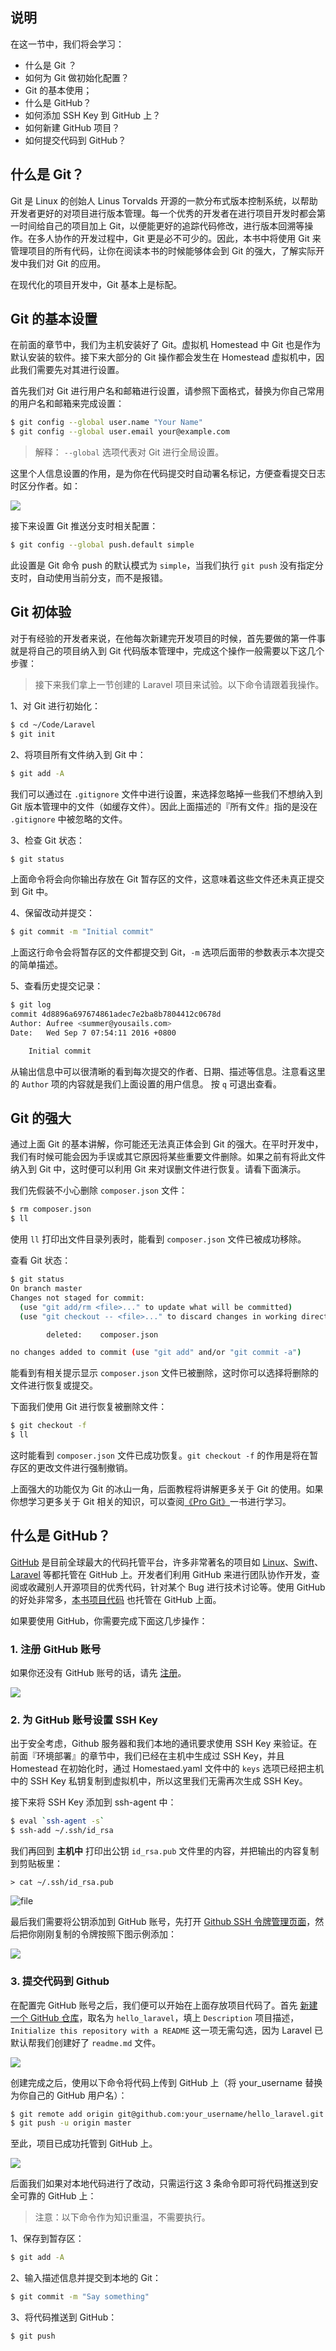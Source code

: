 ## 说明

在这一节中，我们将会学习：

- 什么是 Git ？
- 如何为 Git 做初始化配置？
- Git 的基本使用；
- 什么是 GitHub？
- 如何添加 SSH Key 到 GitHub  上？
- 如何新建 GitHub 项目？
- 如何提交代码到 GitHub？

## 什么是 Git？

Git 是 Linux 的创始人 Linus Torvalds 开源的一款分布式版本控制系统，以帮助开发者更好的对项目进行版本管理。每一个优秀的开发者在进行项目开发时都会第一时间给自己的项目加上 Git，以便能更好的追踪代码修改，进行版本回溯等操作。在多人协作的开发过程中，Git 更是必不可少的。因此，本书中将使用 Git 来管理项目的所有代码，让你在阅读本书的时候能够体会到 Git 的强大，了解实际开发中我们对 Git 的应用。

在现代化的项目开发中，Git 基本上是标配。

## Git 的基本设置

在前面的章节中，我们为主机安装好了 Git。虚拟机 Homestead 中 Git 也是作为默认安装的软件。接下来大部分的 Git 操作都会发生在 Homestead 虚拟机中，因此我们需要先对其进行设置。

首先我们对 Git 进行用户名和邮箱进行设置，请参照下面格式，替换为你自己常用的用户名和邮箱来完成设置：

```bash
$ git config --global user.name "Your Name"
$ git config --global user.email your@example.com
```

> 解释： `--global` 选项代表对 Git 进行全局设置。

这里个人信息设置的作用，是为你在代码提交时自动署名标记，方便查看提交日志时区分作者。如：

<img class="rm-style" src="https://fsdhubcdn.phphub.org/uploads/images/201705/12/1/BHDY40RTAk.png" >

接下来设置 Git 推送分支时相关配置：

```bash
$ git config --global push.default simple
```

此设置是 Git 命令 push 的默认模式为 `simple`，当我们执行 `git push` 没有指定分支时，自动使用当前分支，而不是报错。

## Git 初体验

对于有经验的开发者来说，在他每次新建完开发项目的时候，首先要做的第一件事就是将自己的项目纳入到 Git 代码版本管理中，完成这个操作一般需要以下这几个步骤：

> 接下来我们拿上一节创建的 Laravel 项目来试验。以下命令请跟着我操作。

1、对 Git 进行初始化：

```bash
$ cd ~/Code/Laravel
$ git init
```

2、将项目所有文件纳入到 Git 中：

```bash
$ git add -A
```

我们可以通过在 `.gitignore` 文件中进行设置，来选择忽略掉一些我们不想纳入到 Git 版本管理中的文件（如缓存文件）。因此上面描述的『所有文件』指的是没在 `.gitignore` 中被忽略的文件。

3、检查 Git 状态：

```bash
$ git status
```

上面命令将会向你输出存放在 Git 暂存区的文件，这意味着这些文件还未真正提交到 Git 中。

4、保留改动并提交：

```bash
$ git commit -m "Initial commit"
```

上面这行命令会将暂存区的文件都提交到 Git，`-m` 选项后面带的参数表示本次提交的简单描述。

5、查看历史提交记录：

```bash
$ git log
commit 4d8896a697674861adec7e2ba8b7804412c0678d
Author: Aufree <summer@yousails.com>
Date:   Wed Sep 7 07:54:11 2016 +0800

    Initial commit
```

从输出信息中可以很清晰的看到每次提交的作者、日期、描述等信息。注意看这里的 `Author` 项的内容就是我们上面设置的用户信息。 按 `q` 可退出查看。

## Git 的强大

通过上面 Git 的基本讲解，你可能还无法真正体会到 Git 的强大。在平时开发中，我们有时候可能会因为手误或其它原因将某些重要文件删除。如果之前有将此文件纳入到 Git 中，这时便可以利用 Git 来对误删文件进行恢复。请看下面演示。

我们先假装不小心删除 `composer.json` 文件：

```bash
$ rm composer.json
$ ll
```

使用 `ll` 打印出文件目录列表时，能看到 `composer.json` 文件已被成功移除。

查看 Git 状态：

```bash
$ git status
On branch master
Changes not staged for commit:
  (use "git add/rm <file>..." to update what will be committed)
  (use "git checkout -- <file>..." to discard changes in working directory)

        deleted:    composer.json

no changes added to commit (use "git add" and/or "git commit -a")
```

能看到有相关提示显示 `composer.json` 文件已被删除，这时你可以选择将删除的文件进行恢复或提交。

下面我们使用 Git 进行恢复被删除文件：

```bash
$ git checkout -f
$ ll
```

这时能看到 `composer.json` 文件已成功恢复。`git checkout -f` 的作用是将在暂存区的更改文件进行强制撤销。

上面强大的功能仅为 Git 的冰山一角，后面教程将讲解更多关于 Git 的使用。如果你想学习更多关于 Git 相关的知识，可以查阅[《Pro Git》](https://git-scm.com/book/zh/v2)一书进行学习。

## 什么是 GitHub？

[GitHub](https://github.com) 是目前全球最大的代码托管平台，许多非常著名的项目如 [Linux](https://github.com/torvalds/linux)、[Swift](https://github.com/apple/swift)、[Laravel](https://github.com/laravel/laravel) 等都托管在 GitHub 上。开发者们利用 GitHub 来进行团队协作开发，查阅或收藏别人开源项目的优秀代码，针对某个 Bug 进行技术讨论等。使用 GitHub 的好处非常多，[本书项目代码](https://github.com/summerblue/laravel-tutorial) 也托管在 GitHub 上面。

如果要使用 GitHub，你需要完成下面这几步操作：

### 1. 注册 GitHub 账号

如果你还没有 GitHub 账号的话，请先 [注册](https://github.com/join)。

<img class="rm-style" src="https://fsdhubcdn.phphub.org/uploads/images/201705/16/1/APid1MGidx.png" >

### 2. 为 GitHub 账号设置 SSH Key

出于安全考虑，Github 服务器和我们本地的通讯要求使用 SSH Key 来验证。在前面『环境部署』的章节中，我们已经在主机中生成过 SSH Key，并且 Homestead 在初始化时，通过 Homestaed.yaml 文件中的 `keys` 选项已经把主机中的 SSH Key 私钥复制到虚拟机中，所以这里我们无需再次生成 SSH Key。

接下来将 SSH Key 添加到 ssh-agent 中：

```bash
$ eval `ssh-agent -s`
$ ssh-add ~/.ssh/id_rsa
```

我们再回到 **主机中** 打印出公钥 `id_rsa.pub` 文件里的内容，并把输出的内容复制到剪贴板里：

```
> cat ~/.ssh/id_rsa.pub
```

![file](https://fsdhubcdn.phphub.org/uploads/images/201705/22/1/ho5CUGfOO5.png?e=1495421304&token=2vxC9mwLd9SS1hS_uqfK99SsyG2qVm-BWFXuVl96:g4KCMesqHEFNds1nhvg_MqkC870=)

最后我们需要将公钥添加到 GitHub 账号，先打开 [Github SSH 令牌管理页面](https://github.com/settings/keys)，然后把你刚刚复制的令牌按照下图示例添加：

![](https://fsdhubcdn.phphub.org/uploads/images/201705/12/1/9lTbpUggrH.png)

### 3. 提交代码到 Github

在配置完 GitHub 账号之后，我们便可以开始在上面存放项目代码了。首先 [新建一个 GitHub 仓库](https://github.com/new)，取名为 `hello_laravel`，填上 `Description` 项目描述，`Initialize this repository with a README` 这一项无需勾选，因为 Laravel 已默认帮我们创建好了 `readme.md` 文件。

<img class="rm-style" src="https://fsdhubcdn.phphub.org/uploads/images/201705/16/1/XVpNaN0xiy.png" >

创建完成之后，使用以下命令将代码上传到 GitHub 上（将 your_username 替换为你自己的 GitHub 用户名）：

```bash
$ git remote add origin git@github.com:your_username/hello_laravel.git
$ git push -u origin master
```

至此，项目已成功托管到 GitHub 上。

<img class="rm-style" src="https://fsdhubcdn.phphub.org/uploads/images/201705/16/1/6nbcnIr9vf.png" >

后面我们如果对本地代码进行了改动，只需运行这 3 条命令即可将代码推送到安全可靠的 GitHub 上：

> 注意：以下命令作为知识重温，不需要执行。

1、保存到暂存区：

```bash
$ git add -A
```

2、输入描述信息并提交到本地的 Git：

```bash
$ git commit -m "Say something"
```

3、将代码推送到 GitHub：

```bash
$ git push
```
